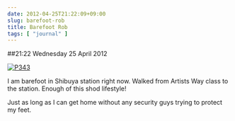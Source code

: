 ```yaml
---
date: 2012-04-25T21:22:09+09:00
slug: barefoot-rob
title: Barefoot Rob
tags: [ "journal" ]
---
```


##21:22 Wednesday 25 April 2012

[![P343](http://getfile6.posterous.com/getfile/files.posterous.com/thunderrabbit/BwFDfxChkogpvFAerfogAoEpGpGofarbHDIJGJFwidjpwxpcDsFhzDsjwqBk/p343.jpg.scaled500.jpg)](http://getfile1.posterous.com/getfile/files.posterous.com/thunderrabbit/BwFDfxChkogpvFAerfogAoEpGpGofarbHDIJGJFwidjpwxpcDsFhzDsjwqBk/p343.jpg.scaled1000.jpg)

I am barefoot in Shibuya station right now. Walked from Artists Way class to the station. Enough of this shod lifestyle!

Just as long as I can get home without any security guys trying to protect my feet.
